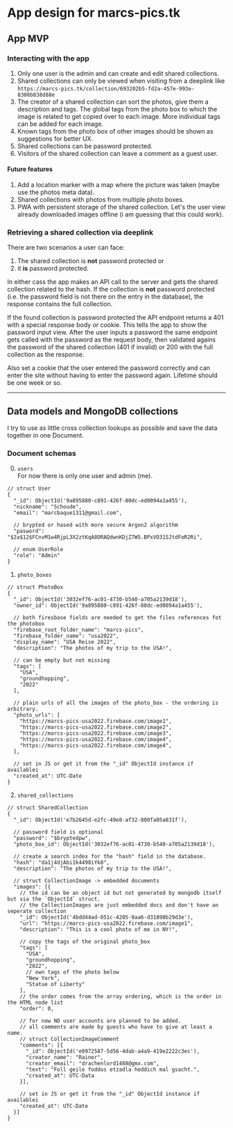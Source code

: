 # App design for marcs-pics.tk

## App MVP

### Interacting with the app
1) Only one user is the admin and can create and edit shared collections.
2) Shared collections can only be viewed when visiting from a deeplink like `https://marcs-pics.tk/collection/693202b5-fd2a-457e-993e-8308b838d88e`
3) The creator of a shared collection can sort the photos, give them a description and tags. The global tags from the photo box to which the image is related to get copied over to each image. More individual tags can be added for each image.
4) Known tags from the photo box of other images should be shown as suggestions for better UX.
5) Shared collections can be password protected.
6) Visitors of the shared collection can leave a comment as a guest user.

#### Future features
1) Add a location marker with a map where the picture was taken (maybe use the photos meta data).
2) Shared collections with photos from multiple photo boxes.
3) PWA with persistent storage of the shared collection. Let's the user view already downloaded images offline (i am guessing that this could work).

### Retrieving a shared collection via deeplink

There are two scenarios a user can face:
1) The shared collection is __not__ password protected
or
2) it __is__ password protected.

In either cass the app makes an API call to the server and gets the shared collection related to the hash. If the collection is **not** password protected (i.e. the password field is not there on the entry in the database), the response contains the full collection.

If the found collection is password protected the API endpoint returns a 401 with a special response body or cookie. This tells the app to show the password input view. After the user inputs a password the same endpoint gets called with the password as the request body, then validated agains the password of the shared collection (401 if invalid) or 200 with the full collection as the response.

Also set a cookie that the user entered the password correctly and can enter
the site without having to enter the password again. Lifetime should be one week or so.

<hr>

## Data models and MongoDB collections
I try to use as little cross collection lookups as possible and save the data together in one Document.

### Document schemas
0) `users` <br> For now there is only one user and admin (me).
```jsonc
// struct User
{
  "_id": ObjectId('9a895880-c891-426f-80dc-ed0094a1a455'),
  "nickname": "Schoude",
  "email": "marcbaque1311@gmail.com",

  // brypted or hased with more secure Argon2 algorithm
  "pasword": "$2a$12$FCnvM1w4RjpL3X2ztKqA8ORAQdwnKDjZ7W5.BPxVO31SJtdFoR2Ri",

  // enum UserRole
  "role": "Admin"
}
```

1) `photo_boxes`
```jsonc
// struct PhotoBox
{
  "_id": ObjectId('3032ef76-ac01-4730-b540-a705a2139d18'),
  "owner_id": ObjectId('9a895880-c891-426f-80dc-ed0094a1a455'),

  // both firesbase fields are needed to get the files references fot the photobox
  "firebase_root_folder_name": "marcs-pics",
  "firebase_folder_name": "usa2022",
  "display_name": "USA Reise 2022",
  "description": "The photos of my trip to the USA!",

  // can be empty but not missing
  "tags": [
    "USA",
    "groundhopping",
    "2022"
  ],

  // plain urls of all the images of the photo_box - the ordering is arbitrary.
  "photo_urls": [
    "https://marcs-pics-usa2022.firebase.com/image1",
    "https://marcs-pics-usa2022.firebase.com/image2",
    "https://marcs-pics-usa2022.firebase.com/image3",
    "https://marcs-pics-usa2022.firebase.com/image4",
    "https://marcs-pics-usa2022.firebase.com/image4",
  ],

  // set in JS or get it from the "_id" ObjectId instance if availablei
  "created_at": UTC-Date
}
```

2) `shared_collections`
```jsonc
// struct SharedCollection
{
  "_id": ObjectId('e7b2645d-e2fc-49e8-af32-800fa05a831f'),

  // password field is optional
  "password": "$bryptedpw",
  "photo_box_id": ObjectId('3032ef76-ac01-4730-b540-a705a2139d18'),

  // create a search index for the "hash" field in the database.
  "hash": "da1j4djAbi1k4498iYk8",
  "description": "The photos of my trip to the USA!",

  // struct CollectionImage -> embedded documents
  "images": [{
    // the id can be an object id but not generated by mongodb itself but via the `ObjectId` struct.
    // the CollectionImages are just embedded docs and don't have an seperate collection
    "_id": ObjectId('4bdd44ad-051c-4205-9aa6-d31890b29d3e'),
    "url": "https://marcs-pics-usa2022.firebase.com/image1",
    "description": "This is a cool photo of me in NY!",

    // copy the tags of the original photo_box
    "tags": [
      "USA",
      "groundhopping",
      "2022",
      // own tags of the photo below
      "New York",
      "Statue of Liberty"
    ],
    // the order comes from the array ordering, which is the order in the HTML node list
    "order": 0,

    // for now NO user accounts are planned to be added.
    // all comments are made by guests who have to give at least a name.
    // struct CollectionImageComment
    "comments": [{
      "_id": ObjectId('e0972587-5d56-4dab-a4a9-419e2222c3ec'),
      "creator_name": "Rainer",
      "creator_email": "drachenlord1488@gmx.com",
      "text": "Foll geile foddos etzadla heddich mal gsacht.",
      "created_at": UTC-Data
    }],

    // set in JS or get it from the "_id" ObjectId instance if availablei
    "created_at": UTC-Date
  }]
}
```
